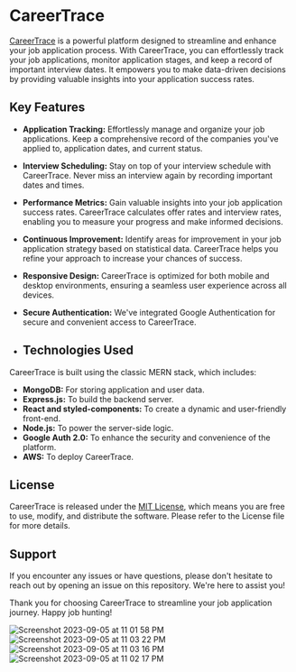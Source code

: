 # CareerTrace

[CareerTrace](https://careertrace.ca/) is a powerful platform designed to streamline and enhance your job application process. 
With CareerTrace, you can effortlessly track your job applications, monitor application stages, and keep a record of important interview dates. 
It empowers you to make data-driven decisions by providing valuable insights into your application success rates.

## Key Features

- **Application Tracking:** Effortlessly manage and organize your job applications. Keep a comprehensive record of the companies you've applied to, application dates, and current status.

- **Interview Scheduling:** Stay on top of your interview schedule with CareerTrace. Never miss an interview again by recording important dates and times.

- **Performance Metrics:** Gain valuable insights into your job application success rates. CareerTrace calculates offer rates and interview rates, enabling you to measure your progress and make informed decisions.

- **Continuous Improvement:** Identify areas for improvement in your job application strategy based on statistical data. CareerTrace helps you refine your approach to increase your chances of success.

- **Responsive Design:** CareerTrace is optimized for both mobile and desktop environments, ensuring a seamless user experience across all devices.

- **Secure Authentication:** We've integrated Google Authentication for secure and convenient access to CareerTrace.

- ## Technologies Used

CareerTrace is built using the classic MERN stack, which includes:

- **MongoDB:** For storing application and user data.
- **Express.js:** To build the backend server.
- **React and styled-components:** To create a dynamic and user-friendly front-end.
- **Node.js:** To power the server-side logic.
- **Google Auth 2.0:** To enhance the security and convenience of the platform.
- **AWS:** To deploy CareerTrace.
  
## License

CareerTrace is released under the [MIT License](LICENSE), which means you are free to use, modify, and distribute the software. Please refer to the License file for more details.

## Support

If you encounter any issues or have questions, please don't hesitate to reach out by opening an issue on this repository. We're here to assist you!

Thank you for choosing CareerTrace to streamline your job application journey. Happy job hunting!

![Screenshot 2023-09-05 at 11 01 58 PM](https://github.com/michaelzixizhou/CareerTrace/assets/40130483/95f3c3c9-1220-46a9-badd-6be8e8c88138)
![Screenshot 2023-09-05 at 11 03 22 PM](https://github.com/michaelzixizhou/CareerTrace/assets/40130483/9542e3e8-2961-46c9-b661-5092be0d3ce5)
![Screenshot 2023-09-05 at 11 03 16 PM](https://github.com/michaelzixizhou/CareerTrace/assets/40130483/44a63492-53ed-4908-bd73-02a2fc1545a0)
![Screenshot 2023-09-05 at 11 02 17 PM](https://github.com/michaelzixizhou/CareerTrace/assets/40130483/4553d883-2672-4d0c-813d-83986083272b)
